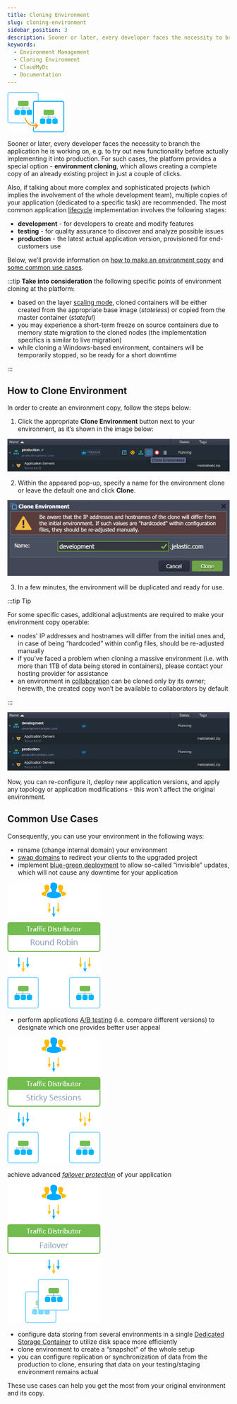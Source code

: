 ```yaml
---
title: Cloning Environment
slug: cloning-environment
sidebar_position: 3
description: Sooner or later, every developer faces the necessity to branch the application he is working on, e.g. to try out new functionality before actually implementing it into production.
keywords:
  - Environment Management
  - Cloning Environment
  - CloudMyDc
  - Documentation
---
```


<div style={{
    display: 'grid',
    gridTemplateColumns: '0.23fr 1fr'
}}>
<div>

![Locale Dropdown](./img/CloningEnvironment/01-cloning-environment-logo.png)

</div>

<div>
    Sooner or later, every developer faces the necessity to branch the application he is working on, e.g. to try out new functionality before actually implementing it into production. For such cases, the platform provides a special option - <b>environment cloning</b>, which allows creating a complete copy of an already existing project in just a couple of clicks.
</div>

</div>

Also, if talking about more complex and sophisticated projects (which implies the involvement of the whole development team), multiple copies of your application (dedicated to a specific task) are recommended. The most common application [lifecycle](/application-setting/application-lifecycle-management) implementation involves the following stages:

- **development** - for developers to create and modify features
- **testing** - for quality assurance to discover and analyze possible issues
- **production** - the latest actual application version, provisioned for end-customers use

Below, we’ll provide information on [how to make an environment copy](/environment-management/cloning-environment#how-to-clone-environment) and [some common use cases](/environment-management/cloning-environment#common-use-cases).

:::tip
**Take into consideration** the following specific points of environment cloning at the platform:

- based on the layer [scaling mode](/application-setting/scaling-and-clustering/horizontal-scaling), cloned containers will be either created from the appropriate base image (_stateless_) or copied from the master container (_stateful_)
- you may experience a short-term freeze on source containers due to memory state migration to the cloned nodes (the implementation specifics is similar to live migration)
- while cloning a Windows-based environment, containers will be temporarily stopped, so be ready for a short downtime

:::

## How to Clone Environment

In order to create an environment copy, follow the steps below:

1. Click the appropriate **Clone Environment** button next to your environment, as it’s shown in the image below:

<div style={{
    display:'flex',
    justifyContent: 'center',
    margin: '0 0 1rem 0'
}}>

![Locale Dropdown](./img/CloningEnvironment/02-clone-environment-button.png)

</div>

2. Within the appeared pop-up, specify a name for the environment clone or leave the default one and click **Clone**.

<div style={{
    display:'flex',
    justifyContent: 'center',
    margin: '0 0 1rem 0'
}}>

![Locale Dropdown](./img/CloningEnvironment/03-clone-environment-dialog.png)

</div>

3. In a few minutes, the environment will be duplicated and ready for use.

:::tip Tip

For some specific cases, additional adjustments are required to make your environment copy operable:

- nodes' IP addresses and hostnames will differ from the initial ones and, in case of being “hardcoded” within config files, should be re-adjusted manually
- if you’ve faced a problem when cloning a massive environment (i.e. with more than 1TB of data being stored in containers), please contact your hosting provider for assistance
- an environment in [collaboration](/account-and-pricing/accounts-collaboration/collaboration-overview) can be cloned only by its owner; herewith, the created copy won’t be available to collaborators by default

:::

![Locale Dropdown](./img/CloningEnvironment/04-production-and-development-clones.png)

Now, you can re-configure it, deploy new application versions, and apply any topology or application modifications - this won’t affect the original environment.

## Common Use Cases

Consequently, you can use your environment in the following ways:

- rename (change internal domain) your environment
- [swap domains](/application-setting/domain-name-management/swap-domains) to redirect your clients to the upgraded project
- implement [blue-green deployment](/application-setting/traffic-distributor/use-cases/blue-green-deploy) to allow so-called “invisible” updates, which will not cause any downtime for your application

<div style={{
    display:'flex',
    justifyContent: 'center',
    margin: '0 0 1rem 0'
}}>

![Locale Dropdown](./img/CloningEnvironment/05-blue-green-deploy-scheme.png)

</div>

- perform applications [A/B testing](/application-setting/traffic-distributor/use-cases/a-b-testing) (i.e. compare different versions) to designate which one provides better user appeal

<div style={{
    display:'flex',
    justifyContent: 'center',
    margin: '0 0 1rem 0'
}}>

![Locale Dropdown](./img/CloningEnvironment/06-a-b-testing-scheme.png)

</div>

achieve advanced _[failover protection](/application-setting/traffic-distributor/use-cases/failover-protection)_ of your application

<div style={{
    display:'flex',
    justifyContent: 'center',
    margin: '0 0 1rem 0'
}}>

![Locale Dropdown](./img/CloningEnvironment/07-failover-protection-scheme.png)

</div>

- configure data storing from several environments in a single [Dedicated Storage Container](/data-storage-container/use-cases/dedicated-container) to utilize disk space more efficiently
- clone environment to create a “snapshot” of the whole setup
- you can configure replication or synchronization of data from the production to clone, ensuring that data on your testing/staging environment remains actual

These use cases can help you get the most from your original environment and its copy.
